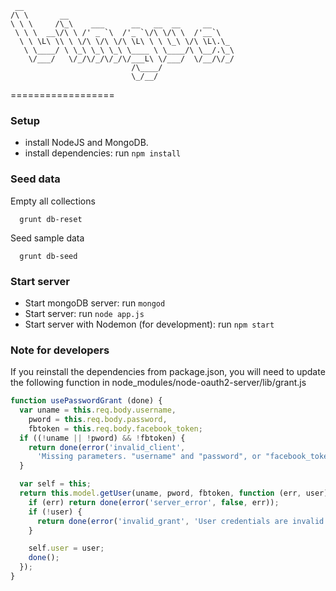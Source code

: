      __                                               
    /\ \       __                                     
    \ \ \     /\_\    ___      __   __  __     __     
     \ \ \  __\/\ \ /' _ `\  /'_ `\/\ \/\ \  /'__`\   
      \ \ \L\ \\ \ \/\ \/\ \/\ \L\ \ \ \_\ \/\ \L\.\_ 
       \ \____/ \ \_\ \_\ \_\ \____ \ \____/\ \__/.\_\
        \/___/   \/_/\/_/\/_/\/___L\ \/___/  \/__/\/_/
                               /\____/                
                               \_/__/                 
                                                      
==================

### Setup ###
* install NodeJS and MongoDB.
* install dependencies: run ```npm install```

### Seed data ###
Empty all collections
```
  grunt db-reset
```
Seed sample data
```
  grunt db-seed
```
### Start server ###
* Start mongoDB server: run ```mongod```
* Start server: run ```node app.js```
* Start server with Nodemon (for development): run ```npm start```

### Note for developers ###
If you reinstall the dependencies from package.json, you will need to update the following function in node_modules/node-oauth2-server/lib/grant.js
```javascript
function usePasswordGrant (done) {
  var uname = this.req.body.username,
    pword = this.req.body.password,
    fbtoken = this.req.body.facebook_token;
  if ((!uname || !pword) && !fbtoken) {
    return done(error('invalid_client',
      'Missing parameters. "username" and "password", or "facebook_token" are required'));
  }

  var self = this;
  return this.model.getUser(uname, pword, fbtoken, function (err, user) {
    if (err) return done(error('server_error', false, err));
    if (!user) {
      return done(error('invalid_grant', 'User credentials are invalid'));
    }

    self.user = user;
    done();
  });
}
```
